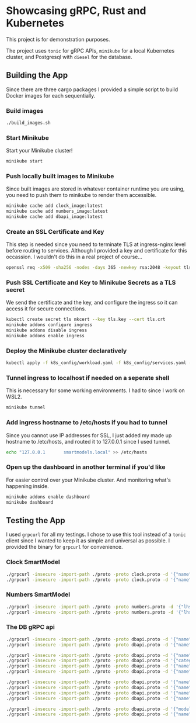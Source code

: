 # Showcasing gRPC, Rust and Kubernetes
This project is for demonstration purposes.

The project uses `tonic` for gRPC APIs, `minikube` for a local Kubernetes cluster, and Postgresql with `diesel` for the database.

## Building the App
Since there are three cargo packages I provided a simple script to build Docker images for each sequentially.
### Build images
```sh
./build_images.sh
```

### Start Minikube
Start your Minikube cluster!
```sh
minikube start
```

### Push locally built images to Minikube
Since built images are stored in whatever container runtime you are using, you need to push them to minikube to render them accessible.

```sh
minikube cache add clock_image:latest
minikube cache add numbers_image:latest
minikube cache add dbapi_image:latest
```

### Create an SSL Certificate and Key
This step is needed since you need to terminate TLS at ingress-nginx level before routing to services. Although I provided a key and certificate for this occassion. I wouldn't do this in a real project of course...

```sh
openssl req -x509 -sha256 -nodes -days 365 -newkey rsa:2048 -keyout tls.key -out tls.crt -subj "/CN=smartmodels.local/O=smartmodels.local" -addext "subjectAltName = DNS:smartmodels.local"
```

### Push SSL Certificate and Key to Minikube Secrets as a TLS secret
We send the certificate and the key, and configure the ingress so it can access it for secure connections.
```sh
kubectl create secret tls mkcert --key tls.key --cert tls.crt
minikube addons configure ingress
minikube addons disable ingress
minikube addons enable ingress
```

### Deploy the Minikube cluster declaratively
```sh
kubectl apply -f k8s_config/workload.yaml -f k8s_config/services.yaml -f k8s_config/ingress.yaml
```

### Tunnel ingress to localhost if needed on a seperate shell
This is necessary for some working environments. I had to since I work on WSL2.
```sh
minikube tunnel
```

### Add ingress hostname to /etc/hosts if you had to tunnel
Since you cannot use IP addresses for SSL, I just added my made up hostname to /etc/hosts, and routed it to 127.0.0.1 since I used tunnel.
```sh
echo "127.0.0.1       smartmodels.local" >> /etc/hosts
```

### Open up the dashboard in another terminal if you'd like
For easier control over your Minikube cluster. And monitoring what's happening inside.
```sh
minikube addons enable dashboard
minikube dashboard
```

## Testing the App
I used `grpcurl` for all my testings. I chose to use this tool instead of a `tonic` client since I wanted to keep it as simple and universal as possible. I provided the binary for `grpcurl` for convenience.

### Clock SmartModel
```sh
./grpcurl -insecure -import-path ./proto -proto clock.proto -d '{"name": "Midge Ure"}' smartmodels.local:443 clock.Clock/SayHello
./grpcurl -insecure -import-path ./proto -proto clock.proto -d '{"name": "Robert Smith"}' smartmodels.local:443 clock.Clock/SayHelloAgain
```

### Numbers SmartModel
```sh
./grpcurl -insecure -import-path ./proto -proto numbers.proto -d '{"lhs": 5, "rhs": 25}' smartmodels.local:443 numbers.Calculate/AddNumbers
./grpcurl -insecure -import-path ./proto -proto numbers.proto -d '{"lhs": 5, "rhs": 25}' smartmodels.local:443 numbers.Calculate/MultNumbers
```

### The DB gRPC api
```sh
./grpcurl -insecure -import-path ./proto -proto dbapi.proto -d '{"name": "clock_tonic", "category": "wearable"}' smartmodels.local:443 dbapi.Database/InsertModel
./grpcurl -insecure -import-path ./proto -proto dbapi.proto -d '{"name": "numbers", "category": "wearable"}' smartmodels.local:443 dbapi.Database/InsertModel

./grpcurl -insecure -import-path ./proto -proto dbapi.proto -d '{"name": "clock_tonic"}' smartmodels.local:443 dbapi.Database/SelectModel
./grpcurl -insecure -import-path ./proto -proto dbapi.proto -d '{"category": "wearable"}' smartmodels.local:443 dbapi.Database/SelectModel
./grpcurl -insecure -import-path ./proto -proto dbapi.proto -d '{"name": "clock_tonic"}' smartmodels.local:443 dbapi.Database/SelectModel
./grpcurl -insecure -import-path ./proto -proto dbapi.proto -d '{"name": "numbers", "category": "wearable"}' smartmodels.local:443 dbapi.Database/SelectModel
```

```sh
./grpcurl -insecure -import-path ./proto -proto dbapi.proto -d '{"name": "say_hello", "category": "greeter", "model": "clock_tonic"}' smartmodels.local:443 dbapi.Database/InsertFeature
./grpcurl -insecure -import-path ./proto -proto dbapi.proto -d '{"name": "say_hello_again", "category": "greeter", "model": "clock_tonic"}' smartmodels.local:443 dbapi.Database/InsertFeature
./grpcurl -insecure -import-path ./proto -proto dbapi.proto -d '{"name": "add_numbers", "category": "calculator", "model": "numbers"}' smartmodels.local:443 dbapi.Database/InsertFeature
./grpcurl -insecure -import-path ./proto -proto dbapi.proto -d '{"name": "mult_numbers", "category": "calculator", "model": "numbers"}' smartmodels.local:443 dbapi.Database/InsertFeature

./grpcurl -insecure -import-path ./proto -proto dbapi.proto -d '{"model": "clock_tonic"}' smartmodels.local:443 dbapi.Database/SelectFeature
./grpcurl -insecure -import-path ./proto -proto dbapi.proto -d '{"name": "mult_numbers", "category": "calculator"}' smartmodels.local:443 dbapi.Database/SelectFeature
```